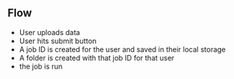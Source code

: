 ## Flow
* User uploads data
* User hits submit button
* A job ID is created for the user and saved in their local storage
* A folder is created with that job ID for that user
* the job is run